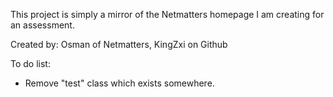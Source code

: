 This project is simply a mirror of the Netmatters homepage I am creating for an assessment.

Created by: Osman of Netmatters, KingZxi on Github

To do list:

- Remove "test" class which exists somewhere.
